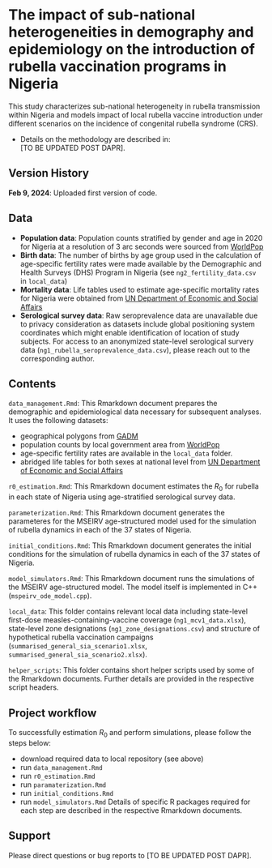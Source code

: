 # The impact of sub-national heterogeneities in demography and epidemiology on the introduction of rubella vaccination programs in Nigeria

This study characterizes sub-national heterogeneity in rubella transmission within Nigeria and models impact of local rubella vaccine introduction under different scenarios on the incidence of congenital rubella syndrome (CRS). 

- Details on the methodology are described in: \
  [TO BE UPDATED POST DAPR].

## Version History

**Feb 9, 2024**: Uploaded first version of code. 

## Data
- **Population data**: Population counts stratified by gender and age in 2020 for Nigeria at a resolution of 3 arc seconds were sourced from [WorldPop](https://hub.worldpop.org/geodata/summary?id=50493)
- **Birth data**: The number of births by age group used in the calculation of age-specific fertility rates were made available by the Demographic and Health Surveys (DHS) Program in Nigeria (see `ng2_fertility_data.csv` in `local_data`)
- **Mortality data**: Life tables used to estimate age-specific mortality rates for Nigeria were obtained from [UN Department of Economic and Social Affairs](https://population.un.org/wpp/Download/Standard/Mortality/)
- **Serological survey data**: Raw seroprevalence data are unavailable due to privacy consideration as datasets include global positioning system coordinates which might enable identification of location of study subjects. For access to an anonymized state-level serological survery data (`ng1_rubella_seroprevalence_data.csv`), please reach out to the corresponding author. 

## Contents

`data_management.Rmd`: This Rmarkdown document prepares the demographic and epidemiological data necessary for subsequent analyses. It uses the following datasets: 
- geographical polygons from [GADM](https://gadm.org)
- population counts by local government area from [WorldPop](https://www.worldpop.org)
- age-specific fertility rates are available in the `local_data` folder. 
- abridged life tables for both sexes at national level from [UN Department of Economic and Social Affairs](https://population.un.org/wpp/Download/Standard/Mortality/)

`r0_estimation.Rmd`: This Rmarkdown document estimates the $R_0$ for rubella in each state of Nigeria using age-stratified serological survey data. 

`parameterization.Rmd`: This Rmarkdown document generates the parameteres for the MSEIRV age-structured model used for the simulation of rubella dynamics in each of the 37 states of Nigeria. 

`initial_conditions.Rmd`: This Rmarkdown document generates the initial conditions for the simulation of rubella dynamics in each of the 37 states of Nigeria. 

`model_simulators.Rmd`: This Rmarkdown document runs the simulations of the MSEIRV age-structured model. The model itself is implemented in C++ (`mspeirv_ode_model.cpp`). 

`local_data`: This folder contains relevant local data including state-level first-dose measles-containing-vaccine coverage (`ng1_mcv1_data.xlsx`), state-level zone designations (`ng1_zone_designations.csv`) and structure of hypothetical rubella vaccination campaigns (`summarised_general_sia_scenario1.xlsx`, `summarised_general_sia_scenario2.xlsx`). 

`helper_scripts`: This folder contains short helper scripts used by some of the Rmarkdown documents. Further details are provided in the respective script headers. 

## Project workflow
To successfully estimation $R_0$ and perform simulations, please follow the steps below:
- download required data to local repository (see above)
- run `data_management.Rmd`
- run `r0_estimation.Rmd`
- run `paramaterization.Rmd`
- run `initial_conditions.Rmd`
- run `model_simulators.Rmd`
Details of specific R packages required for each step are described in the respective Rmarkdown documents. 

## Support 

Please direct questions or bug reports to [TO BE UPDATED POST DAPR].
